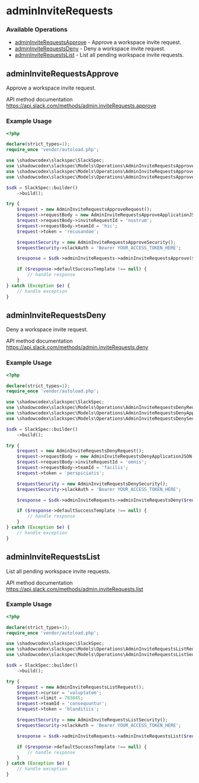 # adminInviteRequests

### Available Operations

* [adminInviteRequestsApprove](#admininviterequestsapprove) - Approve a workspace invite request.
* [adminInviteRequestsDeny](#admininviterequestsdeny) - Deny a workspace invite request.
* [adminInviteRequestsList](#admininviterequestslist) - List all pending workspace invite requests.

## adminInviteRequestsApprove

Approve a workspace invite request.

API method documentation
<https://api.slack.com/methods/admin.inviteRequests.approve>

### Example Usage

```php
<?php

declare(strict_types=1);
require_once 'vendor/autoload.php';

use \shadowcodex\slackspec\SlackSpec;
use \shadowcodex\slackspec\Models\Operations\AdminInviteRequestsApproveRequest;
use \shadowcodex\slackspec\Models\Operations\AdminInviteRequestsApproveApplicationJSON;
use \shadowcodex\slackspec\Models\Operations\AdminInviteRequestsApproveSecurity;

$sdk = SlackSpec::builder()
    ->build();

try {
    $request = new AdminInviteRequestsApproveRequest();
    $request->requestBody = new AdminInviteRequestsApproveApplicationJSON();
    $request->requestBody->inviteRequestId = 'nostrum';
    $request->requestBody->teamId = 'hic';
    $request->token = 'recusandae';

    $requestSecurity = new AdminInviteRequestsApproveSecurity();
    $requestSecurity->slackAuth = 'Bearer YOUR_ACCESS_TOKEN_HERE';

    $response = $sdk->adminInviteRequests->adminInviteRequestsApprove($request, $requestSecurity);

    if ($response->defaultSuccessTemplate !== null) {
        // handle response
    }
} catch (Exception $e) {
    // handle exception
}
```

## adminInviteRequestsDeny

Deny a workspace invite request.

API method documentation
<https://api.slack.com/methods/admin.inviteRequests.deny>

### Example Usage

```php
<?php

declare(strict_types=1);
require_once 'vendor/autoload.php';

use \shadowcodex\slackspec\SlackSpec;
use \shadowcodex\slackspec\Models\Operations\AdminInviteRequestsDenyRequest;
use \shadowcodex\slackspec\Models\Operations\AdminInviteRequestsDenyApplicationJSON;
use \shadowcodex\slackspec\Models\Operations\AdminInviteRequestsDenySecurity;

$sdk = SlackSpec::builder()
    ->build();

try {
    $request = new AdminInviteRequestsDenyRequest();
    $request->requestBody = new AdminInviteRequestsDenyApplicationJSON();
    $request->requestBody->inviteRequestId = 'omnis';
    $request->requestBody->teamId = 'facilis';
    $request->token = 'perspiciatis';

    $requestSecurity = new AdminInviteRequestsDenySecurity();
    $requestSecurity->slackAuth = 'Bearer YOUR_ACCESS_TOKEN_HERE';

    $response = $sdk->adminInviteRequests->adminInviteRequestsDeny($request, $requestSecurity);

    if ($response->defaultSuccessTemplate !== null) {
        // handle response
    }
} catch (Exception $e) {
    // handle exception
}
```

## adminInviteRequestsList

List all pending workspace invite requests.

API method documentation
<https://api.slack.com/methods/admin.inviteRequests.list>

### Example Usage

```php
<?php

declare(strict_types=1);
require_once 'vendor/autoload.php';

use \shadowcodex\slackspec\SlackSpec;
use \shadowcodex\slackspec\Models\Operations\AdminInviteRequestsListRequest;
use \shadowcodex\slackspec\Models\Operations\AdminInviteRequestsListSecurity;

$sdk = SlackSpec::builder()
    ->build();

try {
    $request = new AdminInviteRequestsListRequest();
    $request->cursor = 'voluptatem';
    $request->limit = 783645;
    $request->teamId = 'consequuntur';
    $request->token = 'blanditiis';

    $requestSecurity = new AdminInviteRequestsListSecurity();
    $requestSecurity->slackAuth = 'Bearer YOUR_ACCESS_TOKEN_HERE';

    $response = $sdk->adminInviteRequests->adminInviteRequestsList($request, $requestSecurity);

    if ($response->defaultSuccessTemplate !== null) {
        // handle response
    }
} catch (Exception $e) {
    // handle exception
}
```
